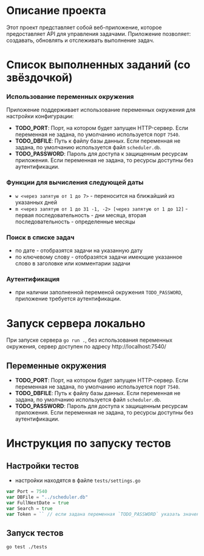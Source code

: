 # Описание проекта 
Этот проект представляет собой веб-приложение, которое предоставляет API для управления задачами. Приложение позволяет: создавать, обновлять и отслеживать выполнение задач. 
# Список выполненных заданий (со звёздочкой) 
### Использование переменных окружения
Приложение поддерживает использование переменных окружения для настройки конфигурации:
- **TODO_PORT**: Порт, на котором будет запущен HTTP-сервер. Если переменная не задана, по умолчанию используется порт `7540`.  
- **TODO_DBFILE**: Путь к файлу базы данных. Если переменная не задана, по умолчанию используется файл `scheduler.db`.
- **TODO_PASSWORD**: Пароль для доступа к защищенным ресурсам приложения. Если переменная не задана, то ресурсы доступны без аутентификации.
### Функции для вычисления следующей даты
- `w <через запятую от 1 до 7>` - переносится на ближайший из указанных дней
- `m <через запятую от 1 до 31 -1, -2> [через запятую от 1 до 12]` - первая последовательность - дни месяца, вторая последовательность - определенные месяцы
### Поиск в списке задач
- по дате - отобразятся задачи на указанную дату
- по ключевому слову - отобразятся задачи имеющие указанное слово в заголовке или комментарии задачи
### Аутентификация
- при наличии заполненной переменой окружения `TODO_PASSWORD`, приложение требуется аутентификации.
# Запуск сервера локально
При запуске сервера `go run .`, без использования переменных окружения, сервер доступен по адресу http://localhost:7540/
## Переменные окружения
- **TODO_PORT**: Порт, на котором будет запущен HTTP-сервер. Если переменная не задана, по умолчанию используется порт `7540`.  
- **TODO_DBFILE**: Путь к файлу базы данных. Если переменная не задана, по умолчанию используется файл `scheduler.db`.
- **TODO_PASSWORD**: Пароль для доступа к защищенным ресурсам приложения. Если переменная не задана, то ресурсы доступны без аутентификации.
# Инструкция по запуску тестов
## Настройки тестов 
- настройки находятся в файле `tests/settings.go`
```go
var Port = 7540
var DBFile = "../scheduler.db"
var FullNextDate = true
var Search = true
var Token = `` // если задана переменная `TODO_PASSWORD` указать значение токена в куке `token`
```
## Запуск тестов
```bash
go test ./tests
```
